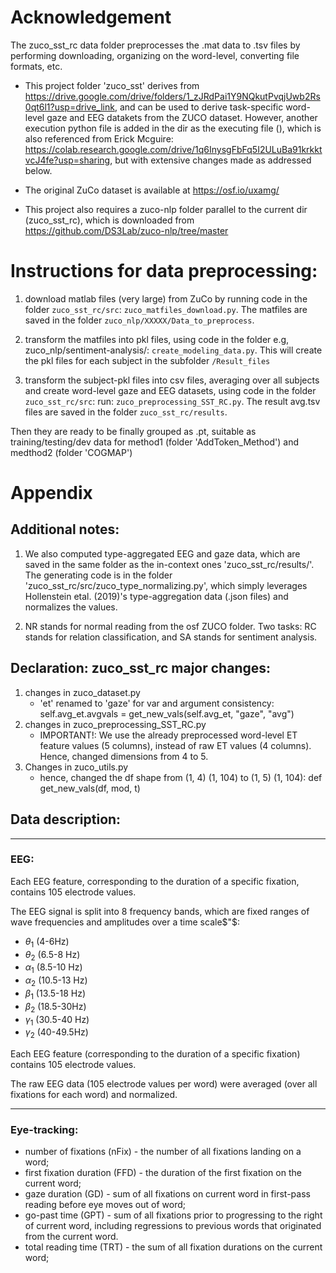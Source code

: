 # Acknowledgement
The zuco_sst_rc data folder preprocesses the .mat data to .tsv files by performing downloading, organizing on the word-level, converting file formats, etc.

- This project folder 'zuco_sst' derives from https://drive.google.com/drive/folders/1_zJRdPai1Y9NQkutPvqjUwb2Rs0qt6l1?usp=drive_link, and can be used to derive task-specific word-level gaze and EEG datakets from the ZUCO dataset. However, another execution python file is added in the dir as the executing file (), which is also referenced from Erick Mcguire: https://colab.research.google.com/drive/1q6InysgFbFq5I2ULuBa91krkktvcJ4fe?usp=sharing, but with extensive changes made as addressed below.

- The original ZuCo dataset is available at https://osf.io/uxamg/

- This project also requires a zuco-nlp folder parallel to the current dir (zuco_sst_rc), which is downloaded from https://github.com/DS3Lab/zuco-nlp/tree/master

# Instructions for data preprocessing:
1. download matlab files (very large) from ZuCo by running code in the folder `zuco_sst_rc/src`: `zuco_matfiles_download.py`. The matfiles are saved in the folder `zuco_nlp/XXXXX/Data_to_preprocess`.


2. transform the matfiles into pkl files, using code in the folder e.g, zuco_nlp/sentiment-analysis/: `create_modeling_data.py`.
This will create the pkl files for each subject in the subfolder `/Result_files`

3. transform the subject-pkl files into csv files, averaging over all subjects and create word-level gaze and EEG datasets, using code in the folder `zuco_sst_rc/src`:
run: `zuco_preprocessing_SST_RC.py`.
The result avg.tsv files are saved in the folder `zuco_sst_rc/results`.

Then they are ready to be finally grouped as .pt, suitable as training/testing/dev data for method1 (folder 'AddToken_Method') and medthod2 (folder 'COGMAP')


# Appendix

## Additional notes:
1. We also computed type-aggregated EEG and gaze data, which are saved in the same folder as the in-context ones 'zuco_sst_rc/results/'. The generating code is in the folder 'zuco_sst_rc/src/zuco_type_normalizing.py', which simply leverages Hollenstein etal. (2019)'s type-aggregation data (.json files) and normalizes the values.

2. NR stands for normal reading from the osf ZUCO folder. 
Two tasks: RC stands for relation classification, and SA stands for sentiment analysis.

## Declaration: zuco_sst_rc major changes:
1. changes in zuco_dataset.py
    - 'et' renamed to 'gaze' for var and argument consistency: self.avg_et.avgvals = get_new_vals(self.avg_et, "gaze", "avg")
2. changes in zuco_preprocessing_SST_RC.py
    - IMPORTANT!: We use the already preprocessed word-level ET feature values (5 columns), instead of raw ET values (4 columns). Hence, changed dimensions from 4 to 5.
3. Changes in zuco_utils.py
    - hence, changed the df shape from (1, 4) (1, 104) to (1, 5) (1, 104): def get_new_vals(df, mod, t)


## Data description:
------------------
### EEG:

Each EEG feature, corresponding to the duration of a specific fixation, contains 105 electrode values.

The EEG signal is split into 8 frequency bands, which are fixed ranges of wave frequencies and amplitudes over a time scale$"$:

- $\theta_1$ (4-6Hz)
- $\theta_2$ (6.5-8 Hz)
- $\alpha_1$ (8.5-10 Hz)
- $\alpha_2$ (10.5-13 Hz)
- $\beta_1$ (13.5-18 Hz)
- $\beta_2$ (18.5-30Hz)
- $\gamma_1$ (30.5-40 Hz)
- $\gamma_2$ (40-49.5Hz)

Each EEG feature (corresponding to the duration of a specific fixation) contains 105 electrode values.

The raw EEG data (105 electrode values per word) were averaged (over all fixations for each word) and normalized.


------------------
### Eye-tracking:

- number of fixations (nFix) - the number of all fixations landing on a word;
- first fixation duration (FFD) - the duration of the first fixation on the current word;
- gaze duration (GD) - sum of all fixations on current word in first-pass reading before eye moves out of word;
- go-past time (GPT) - sum of all fixations prior to progressing to the right of current word, including regressions to previous words that originated from the current word.
- total reading time (TRT) - the sum of all fixation durations on the current word;
